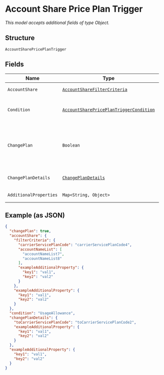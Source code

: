 
# Account Share Price Plan Trigger

*This model accepts additional fields of type Object.*

## Structure

`AccountSharePricePlanTrigger`

## Fields

| Name | Type | Tags | Description | Getter | Setter |
|  --- | --- | --- | --- | --- | --- |
| `AccountShare` | [`AccountShareFilterCriteria`](../../doc/models/account-share-filter-criteria.md) | Optional | - | AccountShareFilterCriteria getAccountShare() | setAccountShare(AccountShareFilterCriteria accountShare) |
| `Condition` | [`AccountSharePricePlanTriggerCondition`](../../doc/models/containers/account-share-price-plan-trigger-condition.md) | Optional | This is a container for any-of cases. | AccountSharePricePlanTriggerCondition getCondition() | setCondition(AccountSharePricePlanTriggerCondition condition) |
| `ChangePlan` | `Boolean` | Optional | a flag to set if the trigger changes service plans, true, or not, false | Boolean getChangePlan() | setChangePlan(Boolean changePlan) |
| `ChangePlanDetails` | [`ChangePlanDetails`](../../doc/models/change-plan-details.md) | Optional | The service plan code to switch to | ChangePlanDetails getChangePlanDetails() | setChangePlanDetails(ChangePlanDetails changePlanDetails) |
| `AdditionalProperties` | `Map<String, Object>` | Optional | - | Object getAdditionalProperty(String key) | additionalProperty(String key, Object value) |

## Example (as JSON)

```json
{
  "changePlan": true,
  "accountShare": {
    "filterCriteria": {
      "carrierServicePlanCode": "carrierServicePlanCode4",
      "accountNameList": [
        "accountNameList7",
        "accountNameList8"
      ],
      "exampleAdditionalProperty": {
        "key1": "val1",
        "key2": "val2"
      }
    },
    "exampleAdditionalProperty": {
      "key1": "val1",
      "key2": "val2"
    }
  },
  "condition": "UsageAllowance",
  "changePlanDetails": {
    "toCarrierServicePlanCode": "toCarrierServicePlanCode2",
    "exampleAdditionalProperty": {
      "key1": "val1",
      "key2": "val2"
    }
  },
  "exampleAdditionalProperty": {
    "key1": "val1",
    "key2": "val2"
  }
}
```

